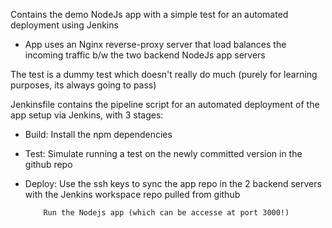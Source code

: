 
Contains the demo NodeJs app with a simple test for an automated deployment using Jenkins

 - App uses an Nginx reverse-proxy server that load balances the incoming traffic b/w the two backend NodeJs app servers

The test is a dummy test which doesn't really do much (purely for learning purposes, its always going to pass)

Jenkinsfile contains the pipeline script for an automated deployment of the app setup via Jenkins, with 3 stages:
 
 - Build: Install the npm dependencies

 - Test: Simulate running a test on the newly committed version in the github repo
 
 - Deploy: Use the ssh keys to sync the app repo in the 2 backend servers with the Jenkins workspace repo pulled from github

           Run the Nodejs app (which can be accesse at port 3000!)

